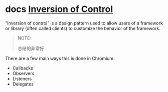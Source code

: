 # docs [Inversion of Control](https://chromium.googlesource.com/chromium/src/+/HEAD/docs/patterns/inversion-of-control.md)

“Inversion of control” is a design pattern used to allow users of a framework or library (often called clients) to customize the behavior of the framework.

> NOTE: 
>
> 总结的非常好



There are a few main ways this is done in Chromium:

- Callbacks
- Observers
- Listeners
- Delegates